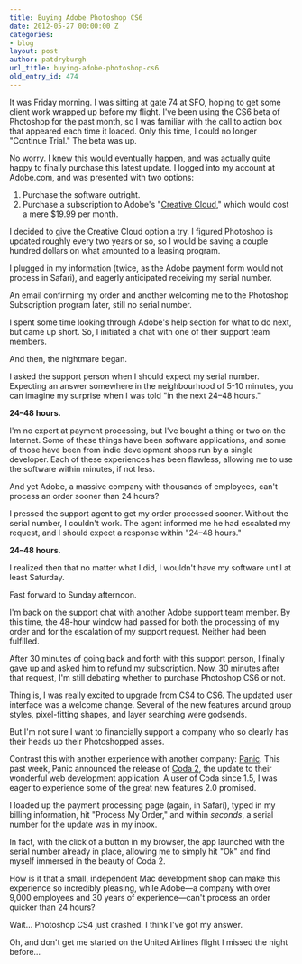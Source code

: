 ```yaml
---
title: Buying Adobe Photoshop CS6
date: 2012-05-27 00:00:00 Z
categories:
- blog
layout: post
author: patdryburgh
url_title: buying-adobe-photoshop-cs6
old_entry_id: 474
---
```


It was Friday morning. I was sitting at gate 74 at SFO, hoping to get some client work wrapped up before my flight. I've been using the CS6 beta of Photoshop for the past month, so I was familiar with the call to action box that appeared each time it loaded. Only this time, I could no longer "Continue Trial." The beta was up.

No worry. I knew this would eventually happen, and was actually quite happy to finally purchase this latest update. I logged into my account at Adobe.com, and was presented with two options: 

1. Purchase the software outright. 
2. Purchase a subscription to Adobe's "[Creative Cloud](http://www.adobe.com/products/creativecloud.html)," which would cost a mere $19.99 per month.

I decided to give the Creative Cloud option a try. I figured Photoshop is updated roughly every two years or so, so I would be saving a couple hundred dollars on what amounted to a leasing program.

I plugged in my information (twice, as the Adobe payment form would not process in Safari), and eagerly anticipated receiving my serial number.

An email confirming my order and another welcoming me to the Photoshop Subscription program later, still no serial number.

I spent some time looking through Adobe's help section for what to do next, but came up short. So, I initiated a chat with one of their support team members.

And then, the nightmare began.

I asked the support person when I should expect my serial number. Expecting an answer somewhere in the neighbourhood of 5-10 minutes, you can imagine my surprise when I was told "in the next 24–48 hours."

**24–48 hours.**

I'm no expert at payment processing, but I've bought a thing or two on the Internet. Some of these things have been software applications, and some of those have been from indie development shops run by a single developer. Each of these experiences has been flawless, allowing me to use the software within minutes, if not less.

And yet Adobe, a massive company with thousands of employees, can't process an order sooner than 24 hours?

I pressed the support agent to get my order processed sooner. Without the serial number, I couldn't work. The agent informed me he had escalated my request, and I should expect a response within "24–48 hours."

**24–48 hours.**

I realized then that no matter what I did, I wouldn't have my software until at least Saturday.

Fast forward to Sunday afternoon.

I'm back on the support chat with another Adobe support team member. By this time, the 48-hour window had passed for both the processing of my order and for the escalation of my support request. Neither had been fulfilled.

After 30 minutes of going back and forth with this support person, I finally gave up and asked him to refund my subscription. Now, 30 minutes after that request, I'm still debating whether to purchase Photoshop CS6 or not.

Thing is, I was really excited to upgrade from CS4 to CS6. The updated user interface was a welcome change. Several of the new features around group styles, pixel-fitting shapes, and layer searching were godsends.

But I'm not sure I want to financially support a company who so clearly has their heads up their Photoshopped asses.

Contrast this with another experience with another company: [Panic](http://panic.com). This past week, Panic announced the release of [Coda 2](http://panic.com/coda/), the update to their wonderful web development application. A user of Coda since 1.5, I was eager to experience some of the great new features 2.0 promised.

I loaded up the payment processing page (again, in Safari), typed in my billing information, hit "Process My Order," and within *seconds*, a serial number for the update was in my inbox.

In fact, with the click of a button in my browser, the app launched with the serial number already in place, allowing me to simply hit "Ok" and find myself immersed in the beauty of Coda 2.

How is it that a small, independent Mac development shop can make this experience so incredibly pleasing, while Adobe—a company with over 9,000 employees and 30 years of experience—can't process an order quicker than 24 hours?

Wait… Photoshop CS4 just crashed. I think I've got my answer.

Oh, and don't get me started on the United Airlines flight I missed the night before…